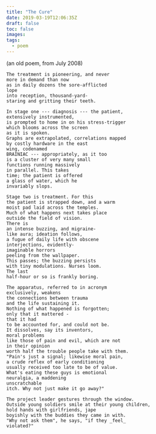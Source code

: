 ```yaml
---
title: "The Cure"
date: 2019-03-19T12:06:35Z
draft: false 
toc: false
images:
tags: 
  - poem
---
```

(an old poem, from July 2008)

    The treatment is pioneering, and never
    more in demand than now
    as in daily dozens the sore-afflicted
    lope
    into reception, thousand-yard-
    staring and gritting their teeth.
    
    In stage one --- diagnosis --- the patient,
    extensively instrumented,
    is prompted to home in on his stress-trigger
    which blooms across the screen
    as it is spoken.
    Graphs are extrapolated, correlations mapped
    by costly hardware in the east
    wing, codenamed
    BRAINIAC --- appropriately, as it too
    is a cluster of very many small
    functions running massively
    in parallel. This takes
    time; the patient is offered
    a glass of water, which he
    invariably slops.
    
    Stage two is treatment. For this
    the patient is strapped down, and a warm
    moist pad laid across the temples.
    Much of what happens next takes place
    outside the field of vision.
    There is
    an intense buzzing, and migraine-
    like aura; ideation follows,
    a fugue of daily life with obscene
    interjections, evidently-
    imaginable horrors
    peeling from the wallpaper.
    This passes; the buzzing persists
    with tiny modulations. Nurses loom.
    The last
    half-hour or so is frankly boring.
    
    The apparatus, referred to in acronym
    exclusively, weakens
    the connections between trauma
    and the life sustaining it.
    Nothing of what happened is forgotten;
    only that it mattered -
    that it had
    to be accounted for, and could not be.
    It dissolves, say its inventors,
    moral problems
    like those of pain and evil, which are not
    in their opinion
    worth half the trouble people take with them.
    "Pain's just a signal; likewise moral pain,
    a crude reflex of early conditioning
    usually received too late to be of value.
    What's eating these guys is emotional
    neuralgia, a maddening
    unscratchable
    itch. Why not just make it go away?"
    
    The project leader gestures through the window.
    Outside young soldiers smile at their young children,
    hold hands with girlfriends, jape
    boyishly with the buddies they came in with.
    "Why not ask them", he says, "if they _feel_
    violated?"

